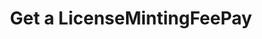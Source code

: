 ---
title: Get a LicenseMintingFeePay
excerpt: Retrieve a LicenseMintingFeePay
api:
  file: swagger.json
  operationId: get_api-v3-licenses-mintingfees-licensemintingfeepaidid
hidden: false
---